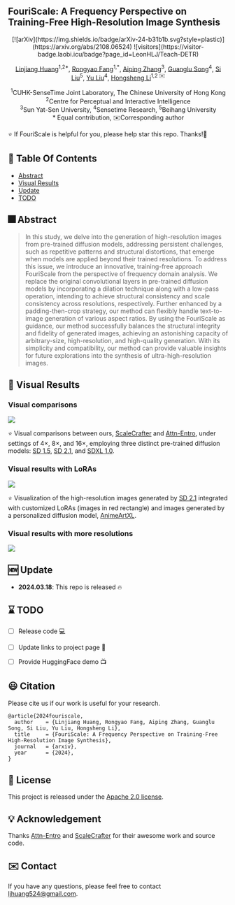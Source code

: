 ## FouriScale: A Frequency Perspective on Training-Free High-Resolution Image Synthesis

<div align="center">
[![arXiv](https://img.shields.io/badge/arXiv-24-b31b1b.svg?style=plastic)](https://arxiv.org/abs/2108.06524) ![visitors](https://visitor-badge.laobi.icu/badge?page_id=LeonHLJ/Teach-DETR) 

[Linjiang Huang](https://leonhlj.github.io/)<sup>1,2\*</sup>, [Rongyao Fang](https://scholar.google.com/citations?user=FtH3CW4AAAAJ&hl=zh-CN&oi=ao)<sup>1,\*</sup>, [Aiping Zhang]()<sup>3</sup>, [Guanglu Song]()<sup>4</sup>, [Si Liu]()<sup>5</sup>, [Yu Liu]()<sup>4</sup>, [Hongsheng Li](https://www.ee.cuhk.edu.hk/~hsli/)<sup>1,2 :envelope:</sup>

<sup>1</sup>CUHK-SenseTime Joint Laboratory, The Chinese University of Hong Kong<br><sup>2</sup>Centre for Perceptual and Interactive Intelligence<br><sup>3</sup>Sun Yat-Sen University, <sup>4</sup>Sensetime Research, <sup>5</sup>Beihang University<br>* Equal contribution, :envelope:Corresponding author
</div>

:star: If FouriScale is helpful for you, please help star this repo. Thanks!:hugs:

## :book: Table Of Contents

- [Abstract](#abstract)
- [Visual Results](#visual_results)
- [Update](#update)
- [TODO](#todo)
<!-- - [Installation](#installation)
- [Inference](#inference) -->

## <a name="abstract"></a>:fireworks: Abstract
> In this study, we delve into the generation of high-resolution images from pre-trained diffusion models, addressing persistent challenges, such as repetitive patterns and structural distortions, that emerge when models are applied beyond their trained resolutions. To address this issue, we introduce an innovative, training-free approach FouriScale from the perspective of frequency domain analysis.
We replace the original convolutional layers in pre-trained diffusion models by incorporating a dilation technique along with a low-pass operation, intending to achieve structural consistency and scale consistency across resolutions, respectively. Further enhanced by a padding-then-crop strategy, our method can flexibly handle text-to-image generation of various aspect ratios. By using the FouriScale as guidance, our method successfully balances the structural integrity and fidelity of generated images, achieving an astonishing capacity of arbitrary-size, high-resolution, and high-quality generation. With its simplicity and compatibility, our method can provide valuable insights for future explorations into the synthesis of ultra-high-resolution images.


## <a name="visual_results"></a>:eyes: Visual Results

<!-- <details close>
<summary>General Image Restoration</summary> -->
### Visual comparisons

<img src=assets/visualization_main.jpg>

:star: Visual comparisons between ours, [ScaleCrafter](https://github.com/YingqingHe/ScaleCrafter) and [Attn-Entro](https://arxiv.org/pdf/2306.08645.pdf), under settings of 4&times;, 8&times;, and 16&times;, employing three distinct pre-trained diffusion models: [SD 1.5](https://huggingface.co/runwayml/stable-diffusion-v1-5), [SD 2.1](https://huggingface.co/stabilityai/stable-diffusion-2-1-base), and [SDXL 1.0](https://huggingface.co/stabilityai/stable-diffusion-xl-base-1.0).

### Visual results with LoRAs

<img src=assets/LoRA.jpg>

:star: Visualization of the high-resolution images generated by [SD 2.1](https://huggingface.co/stabilityai/stable-diffusion-2-1-base) integrated with customized LoRAs (images in red rectangle) and images generated by a personalized diffusion model, [AnimeArtXL](https://civitai.com/models/117259/anime-art-diffusion-xl).

### Visual results with more resolutions

<img src=assets/more_resolution.jpg>

<!-- </details> -->

## <a name="update"></a>:new: Update

- **2024.03.18**: This repo is released :fire:
<!-- - [**History Updates** >]() -->


## <a name="todo"></a>:hourglass: TODO

- [ ] Release code :computer:
- [ ] Update links to project page :link:
- [ ] Provide HuggingFace demo :tv:


## :smiley: Citation

Please cite us if our work is useful for your research.

```
@article{2024fouriscale,
  author    = {Linjiang Huang, Rongyao Fang, Aiping Zhang, Guanglu Song, Si Liu, Yu Liu, Hongsheng Li},
  title     = {FouriScale: A Frequency Perspective on Training-Free High-Resolution Image Synthesis},
  journal   = {arxiv},
  year      = {2024},
}
```

## :notebook: License

This project is released under the [Apache 2.0 license](LICENSE).

## :bulb: Acknowledgement

Thanks [Attn-Entro](https://arxiv.org/pdf/2306.08645.pdf) and [ScaleCrafter](https://github.com/YingqingHe/ScaleCrafter) for their awesome work and source code.

## :envelope: Contact

If you have any questions, please feel free to contact ljhuang524@gmail.com.
